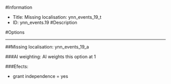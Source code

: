#Information
 - Title: Missing localisation: ynn_events_19_t
 - ID: ynn_events.19
#Description

#Options

___
##Missing localisation: ynn_events_19_a

###AI weighting:
AI weights this option at 1


###Efects:<ul><li>grant independence = yes</li></ul>
